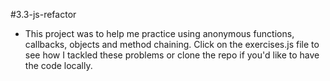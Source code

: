 #3.3-js-refactor
* This project was to help me practice using anonymous functions, callbacks, objects and method chaining. Click on the exercises.js file to see how I tackled these problems or clone the repo if you'd like to have the code locally. 
